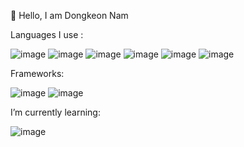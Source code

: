 
<!--
**DongDevelops/DongDevelops** is a ✨ _special_ ✨ repository because its `README.md` (this file) appears on your GitHub profile.

Here are some ideas to get you started:

- 🔭 I’m currently working on ...
- 🌱 I’m currently learning ...
- 👯 I’m looking to collaborate on ...
- 🤔 I’m looking for help with ...
- 💬 Ask me about ...
- 📫 How to reach me: ...
- 😄 Pronouns: ...
- ⚡ Fun fact: ...
-->

👋 Hello, I am Dongkeon Nam


Languages I use :


![image](https://user-images.githubusercontent.com/119066606/232663027-cd9f938c-de02-46b7-af29-cb17509d982d.png)
![image](https://user-images.githubusercontent.com/119066606/232664047-cbfcd935-d343-4ff3-9654-c4ebca7017a2.png)
![image](https://user-images.githubusercontent.com/119066606/232664070-da4cc2ea-f58d-4765-aab5-820f6399484f.png)
![image](https://user-images.githubusercontent.com/119066606/232664081-15ba1a86-a77d-40cc-b8d4-0bb07bee7c7e.png)
![image](https://user-images.githubusercontent.com/119066606/232664092-a374978b-22cf-49bf-9250-66cba68bb80e.png)
![image](https://user-images.githubusercontent.com/119066606/232664108-de8cd115-7d9d-43a8-870f-5afcfe526788.png)


Frameworks:


![image](https://user-images.githubusercontent.com/119066606/232664137-e9b8273b-8624-490a-afa7-c84fa7f123eb.png)
![image](https://user-images.githubusercontent.com/119066606/232664148-fe7c1e4c-f9da-4f79-9a3b-ff428a461651.png)



I’m currently learning:


![image](https://user-images.githubusercontent.com/119066606/232664607-4bc50bcd-7c36-4cab-b4fd-afd14810ecd8.png)
